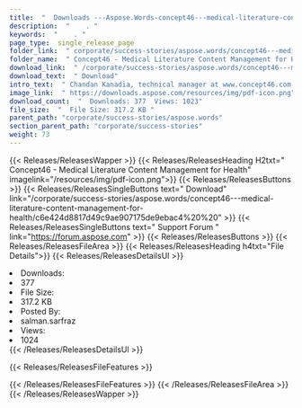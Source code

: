 ```yaml
---
title:  "  Downloads ---Aspose.Words-concept46---medical-literature-content-management-for-health . " 
description:  "    . " 
keywords:  "    . " 
page_type:  single_release_page
folder_link:  " corporate/success-stories/aspose.words/concept46---medical-literature-content-management-for-health/"
folder_name:  " Concept46 - Medical Literature Content Management for Health"
download_link:  " /corporate/success-stories/aspose.words/concept46---medical-literature-content-management-for-health/c6e424d8817d49c9ae907175de9ebac4"
download_text:  " Download"
intro_text:  " Chandan Kanadia, technical manager at www.concept46.com shares that how did he b..."
image_link:  " https://downloads.aspose.com/resources/img/pdf-icon.png"
download_count:  "  Downloads: 377  Views: 1023"
file_size:  "  File Size: 317.2 KB "
parent_path: "corporate/success-stories/aspose.words"
section_parent_path: "corporate/success-stories"
weight: 73 
---
```


{{< Releases/ReleasesWapper >}}
  {{< Releases/ReleasesHeading H2txt=" Concept46 - Medical Literature Content Management for Health" imagelink="/resources/img/pdf-icon.png">}}
  {{< Releases/ReleasesButtons >}}
    {{< Releases/ReleasesSingleButtons text=" Download" link="/corporate/success-stories/aspose.words/concept46---medical-literature-content-management-for-health/c6e424d8817d49c9ae907175de9ebac4%20%20" >}}
    {{< Releases/ReleasesSingleButtons text=" Support Forum " link="https://forum.aspose.com" >}}
  {{< Releases/ReleasesButtons >}}
  {{< Releases/ReleasesFileArea >}}
    {{< Releases/ReleasesHeading h4txt="File Details">}}
    {{< Releases/ReleasesDetailsUl >}}
             <li>Downloads:</li><li>377</li><li>File Size:</li><li>317.2 KB</li><li>Posted By:</li><li>salman.sarfraz</li><li>Views:</li><li>1024</li>
    {{< /Releases/ReleasesDetailsUl >}}

  {{< Releases/ReleasesFileFeatures >}}
      
  {{< /Releases/ReleasesFileFeatures >}}
 {{< /Releases/ReleasesFileArea >}}
{{< /Releases/ReleasesWapper >}}


